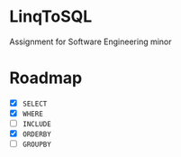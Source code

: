 # LinqToSQL
Assignment for Software Engineering minor

# Roadmap

- [x] `SELECT`
- [x] `WHERE`
- [ ] `INCLUDE`
- [x] `ORDERBY`
- [ ] `GROUPBY`
